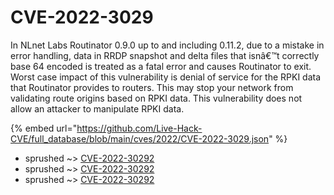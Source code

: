 # CVE-2022-3029

In NLnet Labs Routinator 0.9.0 up to and including 0.11.2, due to a mistake in error handling, data in RRDP snapshot and delta files that isnâ€™t correctly base 64 encoded is treated as a fatal error and causes Routinator to exit. Worst case impact of this vulnerability is denial of service for the RPKI data that Routinator provides to routers. This may stop your network from validating route origins based on RPKI data. This vulnerability does not allow an attacker to manipulate RPKI data.

{% embed url="https://github.com/Live-Hack-CVE/full_database/blob/main/cves/2022/CVE-2022-3029.json" %}


* sprushed ~> [CVE-2022-30292](https://www.alice-snow.ru/2022/database/cve-2022-3029/cve-2022-30292-sprushed)
* sprushed ~> [CVE-2022-30292](https://www.alice-snow.ru/2022/database/cve-2022-3029/cve-2022-30292-sprushed)
* sprushed ~> [CVE-2022-30292](https://www.alice-snow.ru/2022/database/cve-2022-3029/cve-2022-30292-sprushed)